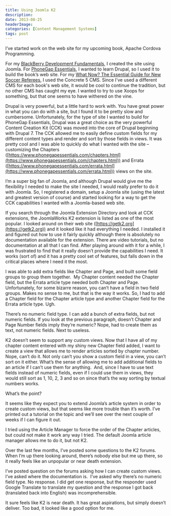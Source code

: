 ```yaml
---
title: Using Joomla K2
description: 
date: 2013-08-25
headerImage: 
categories: [Content Management Systems]
tags: post
---
```


I’ve started work on the web site for my upcoming book, Apache Cordova Programming.

For my [BlackBerry Development Fundamentals](https://www.bbdevfundamentals.com), I created the site using Joomla. For [PhoneGap Essentials](https://www.phonegapessentials.com), I wanted to learn Drupal, so I used it to build the book’s web site. For my [What Now? The Essential Guide for New Soccer Referees](https://www.newsoccerref.com/), I used the Concrete 5 CMS. Since I've used a different CMS for each book's web site, it would be cool to continue the tradition, but no other CMS has caught my eye. I wanted to try to use Xoops for something, but that one seems to have withered on the vine.

Drupal is very powerful, but a little hard to work with. You have great power in what you can do with a site, but I found it to be pretty slow and cumbersome. Unfortunately, for the type of site I wanted to build for PhoneGap Essentials, Drupal was a great choice as the very powerful Content Creation Kit (CCK) was moved into the core of Drupal beginning with Drupal 7. The CCK allowed me to easily define custom fields for my different content types and render and sort by those fields in views. It was pretty cool and I was able to quickly do what I wanted with the site – customizing the Chapters ([https://www.phonegapessentials.com/chapters.html](https://www.phonegapessentials.com/chapters.html)) and Errata ([https://www.phonegapessentials.com/errata.html](https://www.phonegapessentials.com/errata.html)) views on the site.

I’m a super big fan of Joomla, and although Drupal would give me the flexibility I needed to make the site I needed, I would really prefer to do it with Joomla. So, I registered a domain, setup a Joomla site (using the latest and greatest version of course) and started looking for a way to get the CCK capabilities I wanted with a Joomla-based web site.

If you search through the Joomla Extension Directory and look at CCK extensions, the JoomlaWorks K2 extension is listed as one of the most popular. I looked around on their web site ([https://getk2.org](https://getk2.org)) and it looked like it had everything I needed. I installed it and figured out how to use it fairly quickly although there is absolutely no documentation available for the extension. There are video tutorials, but no documentation at all that I can find. After playing around with it for a while, I was frustrated to find that it really doesn’t provide the capabilities I need. It works (sort of) and it has a pretty cool set of features, but falls down in the critical places where I need it the most.

I was able to add extra fields like Chapter and Page, and built some field groups to group them together.  My Chapter content needed the Chapter field, but the Errata article type needed both Chapter and Page. Unfortunately, for some bizarre reason, you can’t have a field in two field groups. Makes no sense to me, but that is the way it works. So, I had to add a Chapter field for the Chapter article type and another Chapter field for the Errata article type. Ugh.

There’s no numeric field type. I can add a bunch of extra fields, but not numeric fields. If you look at the previous paragraph, doesn’t Chapter and Page Number fields imply they’re numeric? Nope, had to create them as text, not numeric fields. Next to useless.

K2 doesn’t seem to support any custom views. Now that I have all of my chapter content entered with my shiny new Chapter field added, I want to create a view that allows me to render articles sorted by chapter number. Nope, can’t do it. Not only can’t you show a custom field in a view, you can’t sort on it either. What’s the sense of allowing me to add additional fields to an article if I can’t use them for anything.  And, since I have to use text fields instead of numeric fields, even if I could use them in views, they would still sort as 1, 10, 2, 3 and so on since that’s the way sorting by textual numbers works.

What’s the point?

It seems like they expect you to extend Joomla’s article system in order to create custom views, but that seems like more trouble than it’s worth. I’ve printed out a tutorial on the topic and we’ll see over the next couple of weeks if I can figure it out.

I tried using the Article Manager to force the order of the Chapter articles, but could not make it work any way I tried. The default Joomla article manager allows me to do it, but not K2.

Over the last few months, I’ve posted some questions to the K2 forums. When I’m up there looking around, there’s nobody else but me up there, so it really feels like an unpopular or near death extension.

I’ve posted question on the forums asking how I can create custom views. I’ve asked where the documentation is.  I’ve asked why there’s no numeric field type. No response. I did get one response, but the responder used Google Translate to translate my question and the response I got back (translated back into English) was incomprehensible.

It sure feels like K2 is near death. It has great aspirations, but simply doesn’t deliver. Too bad, it looked like a good option for me.